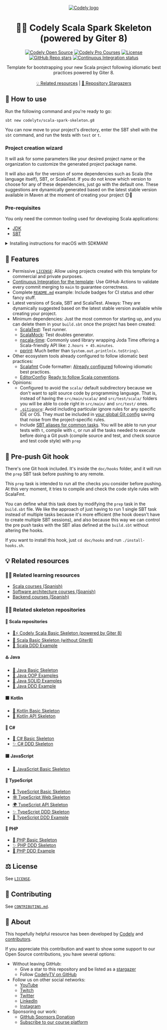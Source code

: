<p align="center">
  <a href="https://codely.com">
    <picture>
      <source media="(prefers-color-scheme: dark)" srcset="https://codely.com/logo/codely_logo-dark.svg">
      <source media="(prefers-color-scheme: light)" srcset="https://codely.com/logo/codely_logo-light.svg">
      <img alt="Codely logo" src="https://codely.com/logo/codely_logo.svg">
    </picture>
  </a>
</p>

<h1 align="center">
  🧬🌟 Codely Scala Spark Skeleton (powered by Giter 8)
</h1>

<p align="center">
    <a href="https://github.com/CodelyTV"><img src="https://img.shields.io/badge/Codely-OS-green.svg?style=flat-square" alt="Codely Open Source"/></a>
    <a href="https://pro.codely.com"><img src="https://img.shields.io/badge/Codely-Pro-black.svg?style=flat-square" alt="Codely Pro Courses"/></a>
    <a href="/LICENSE"><img src="https://img.shields.io/github/license/CodelyTV/scala-spark-skeleton.g8?style=flat-square" alt="License"/></a>
    <a href="https://github.com/CodelyTV/scala-spark-skeleton.g8/stargazers"><img alt="GitHub Repo stars" src="https://img.shields.io/github/stars/CodelyTV/scala-spark-skeleton.g8?style=flat-square"></a>
    <a href="https://github.com/CodelyTV/scala-spark-skeleton.g8/actions/workflows/ci.yml"><img src="https://img.shields.io/github/actions/workflow/status/CodelyTV/scala-spark-skeleton.g8/ci.yml?style=flat-square" alt="Continuous Integration status" /></a>
</p>

<p align="center">
  Template for bootstrapping your new Scala project following idiomatic best practices powered by Giter 8.
  <br />
  <br />
  <a href="#-related-resources">💡 Related resources</a> | <a href="https://github.com/CodelyTV/scala-spark-skeleton.g8/stargazers">🌟 Repository Stargazers</a>
</p>
 
## 🚀 How to use

Run the following command and you're ready to go:

```shell
sbt new codelytv/scala-spark-skeleton.g8
```

You can now move to your project's directory, enter the SBT shell with the `sbt` command, and run the tests with `test` or `t`.

### Project creation wizard

It will ask for some parameters like your desired project name or the organization to customize the generated project package name.

It will also ask for the version of some dependencies such as Scala (the language itself), SBT, or ScalaTest. If you do not know which version to choose for any of these dependencies, just go with the default one. These suggestions are dynamically generated based on the latest stable version available in Maven at the moment of creating your project 😊🤟

### Pre-requisites

You only need the common tooling used for developing Scala applications:

- [JDK](https://www.oracle.com/java/technologies/downloads/)
- [SBT](https://www.scala-sbt.org/download)

<details>
<summary>Installing instructions for macOS with SDKMAN!</summary>

If you use macOS, we would recommend using SDKMAN! to manage different JDK versions and tooling:

1. [Install SDKMAN with homebrew](https://github.com/sdkman/homebrew-tap?tab=readme-ov-file#installation)
2. Install the JDK you prefer. If you ask us, we will opt for:
   1. [Check the latest Java LTS JDK version](https://endoflife.date/oracle-jdk)
   2. Check the latest Zulu distribution version for that LTS with:
      ```shell
      sdk list java
      ```
   3. Install it:
      ```shell
      sdk install java XX.YY.ZZ-zulu
      ```
3. Install the latest SBT:
   ```shell
   sdk install sbt
   ```
</details>

## 💎 Features

- Permissive [`LICENSE`](LICENSE): Allow using projects created with this template for commercial and private purposes.
- [Continuous Integration for the template](https://github.com/CodelyTV/scala-spark-skeleton.g8/actions/workflows/ci.yml): Use GitHub Actions to validate every commit merging to `main` to guarantee correctness.
- Complete [`README.md`](README.md) example: Include badges for CI status and other fancy stuff.
- Latest versions of Scala, SBT and ScalaTest. Always: They are dynamically suggested based on the latest stable version available while creating your project.
- Minimum dependencies: Just the most common for starting up, and you can delete them in your `build.sbt` once the project has been created:
  - [ScalaTest](https://scalatest.org): Test runner.
  - [ScalaMock](https://scalamock.org): Test doubles generator.
  - [nscala-time](https://github.com/nscala-time/nscala-time): Commonly used library wrapping Joda Time offering a Scala-friendly API like: `2.hours + 45.minutes`.
  - [pprint](https://github.com/com-lihaoyi/PPrint): Much better than `System.out.println(x.toString)`.
- Other ecosystem tools already configured to follow idiomatic best practices:
  - [Scalafmt](https://scalameta.org/scalafmt) Code formatter: [Already configured](src/main/g8/.scalafmt.conf) following idiomatic best practices.
  - [EditorConfig](https://editorconfig.org): [Ready to follow Scala conventions](src/main/g8/.editorconfig).
- Opinions:
  - Configured to avoid the `scala/` default subdirectory because we don't want to split source code by programming language. That is, instead of having the `src/main/scala/` and `src/test/scala/` folders you will be able to code right in `src/main/` and `src/test/` ones.
  - [`.gitignore`](src/main/g8/.gitignore): Avoid including particular ignore rules for any specific IDE or OS. They must be included in [your global Git config](https://docs.github.com/en/get-started/getting-started-with-git/ignoring-files#configuring-ignored-files-for-all-repositories-on-your-computer) saving that noise from the project-specific rules.
  - Include [SBT aliases for common tasks](src/main/g8/project/SbtAliases.scala). You will be able to run your tests with `t`, compile with `c`, or run all the tasks needed to execute before doing a Git push (compile source and test, and check source and test code style) with `prep`

## 🤽‍ Pre-push Git hook

There's one Git hook included. It's inside the `doc/hooks` folder, and it will run the `prep` SBT task before pushing to any remote.

This `prep` task is intended to run all the checks you consider before pushing.
At this very moment, it tries to compile and check the code style rules with ScalaFmt.
 
You can define what this task does by modifying the `prep` task in the `build.sbt` file.
We like the approach of just having to run 1 single SBT task instead of multiple tasks because it's more efficient (the hook doesn't have to create multiple SBT sessions), and also because this way we can control the pre push tasks with the SBT alias defined at the `build.sbt` without altering the hooks.
 
If you want to install this hook, just `cd doc/hooks` and run `./install-hooks.sh`.

## 💡 Related resources

### 🧑‍🎓 Related learning resources

- [Scala courses (Spanish)](https://pro.codely.com/library/?category=Scala)
- [Software architecture courses (Spanish)](https://pro.codely.com/library/?category=Arquitectura+de+Software)
- [Backend courses (Spanish)](https://pro.codely.com/library/?category=Backend)

### 🧑‍💻 Related skeleton repositories

#### 🧬 Scala repositories

- [🌱⚡ Codely Scala Basic Skeleton (powered by Giter 8)](https://github.com/CodelyTV/scala-basic-skeleton.g8)
- [🌱 Scala Basic Skeleton (without Giter8)](https://github.com/CodelyTV/scala-basic-skeleton)
- [🎯 Scala DDD Example](https://github.com/CodelyTV/scala-ddd-example)

#### ♨️ Java

- [🌱 Java Basic Skeleton](https://github.com/CodelyTV/java-basic-skeleton)
- [🦠 Java OOP Examples](https://github.com/CodelyTV/java-oop-examples)
- [🧱 Java SOLID Examples](https://github.com/CodelyTV/java-solid-examples)
- [🎯 Java DDD Example](https://github.com/CodelyTV/java-ddd-example)

#### 🟪 Kotlin

- [🌱 Kotlin Basic Skeleton](https://github.com/CodelyTV/kotlin-basic-skeleton)
- [🎯 Kotlin API Skeleton](https://github.com/CodelyTV/kotlin-api-skeleton)

#### 🦈 C#

- [🌱 C# Basic Skeleton](https://github.com/CodelyTV/csharp-basic-skeleton)
- [✨ C# DDD Skeleton](https://github.com/CodelyTV/csharp-ddd-skeleton)

#### 🟨 JavaScript

- [🌱 JavaScript Basic Skeleton](https://github.com/CodelyTV/javascript-basic-skeleton)

#### 🔷 TypeScript

- [🌱 TypeScript Basic Skeleton](https://github.com/CodelyTV/typescript-basic-skeleton)
- [🕸️ TypeScript Web Skeleton](https://github.com/CodelyTV/typescript-web-skeleton)
- [🌍 TypeScript API Skeleton](https://github.com/CodelyTV/typescript-api-skeleton)
- [✨ TypeScript DDD Skeleton](https://github.com/CodelyTV/typescript-ddd-skeleton)
- [🎯 TypeScript DDD Example](https://github.com/CodelyTV/typescript-ddd-example)

#### 🐘 PHP

- [🌱 PHP Basic Skeleton](https://github.com/CodelyTV/php-basic-skeleton)
- [✨ PHP DDD Skeleton](https://github.com/CodelyTV/php-ddd-skeleton)
- [🎯 PHP DDD Example](https://github.com/CodelyTV/php-ddd-example)

## ⚖️ License

See [`LICENSE`](LICENSE).

## 🤝 Contributing

See [`CONTRIBUTING.md`](CONTRIBUTING.md).

## 🤔 About

This hopefully helpful resource has been developed by [Codely](https://github.com/CodelyTV) and [contributors](https://github.com/CodelyTV/scala-spark-skeleton.g8/graphs/contributors).

If you appreciate this contribution and want to show some support to our Open Source contributions, you have several options:

- Without leaving GitHub:
  - Give a star to this repository and be listed as a [stargazer](https://github.com/CodelyTV/scala-spark-skeleton.g8/stargazers)
  - Follow [CodelyTV on GitHub](https://github.com/CodelyTV)
- Follow us on other social networks:
  - [YouTube](https://youtube.com/codelytv)
  - [Twitch](https://twitch.tv/codelytv)
  - [Twitter](https://x.com/codelytv)
  - [LinkedIn](https://linkedin.com/company/codelytv)
  - [Instagram](https://instagram.com/codelytv)
- Sponsoring our work:
  - [GitHub Sponsors Donation](https://github.com/sponsors/CodelyTV)
  - [Subscribe to our course platform](https://codely.com)
